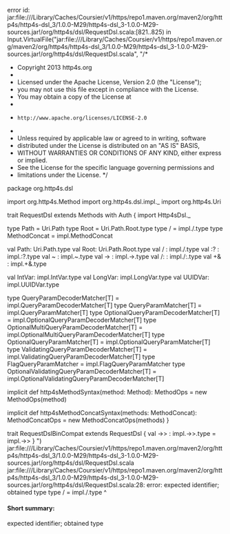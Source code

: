 error id: jar:file://<HOME>/Library/Caches/Coursier/v1/https/repo1.maven.org/maven2/org/http4s/http4s-dsl_3/1.0.0-M29/http4s-dsl_3-1.0.0-M29-sources.jar!/org/http4s/dsl/RequestDsl.scala:[821..825) in Input.VirtualFile("jar:file://<HOME>/Library/Caches/Coursier/v1/https/repo1.maven.org/maven2/org/http4s/http4s-dsl_3/1.0.0-M29/http4s-dsl_3-1.0.0-M29-sources.jar!/org/http4s/dsl/RequestDsl.scala", "/*
 * Copyright 2013 http4s.org
 *
 * Licensed under the Apache License, Version 2.0 (the "License");
 * you may not use this file except in compliance with the License.
 * You may obtain a copy of the License at
 *
 *     http://www.apache.org/licenses/LICENSE-2.0
 *
 * Unless required by applicable law or agreed to in writing, software
 * distributed under the License is distributed on an "AS IS" BASIS,
 * WITHOUT WARRANTIES OR CONDITIONS OF ANY KIND, either express or implied.
 * See the License for the specific language governing permissions and
 * limitations under the License.
 */

package org.http4s.dsl

import org.http4s.Method
import org.http4s.dsl.impl._
import org.http4s.Uri

trait RequestDsl extends Methods with Auth {
  import Http4sDsl._

  type Path = Uri.Path
  type Root = Uri.Path.Root.type
  type / = impl./.type
  type MethodConcat = impl.MethodConcat

  val Path: Uri.Path.type
  val Root: Uri.Path.Root.type
  val / : impl./.type
  val :? : impl.:?.type
  val ~ : impl.~.type
  val -> : impl.->.type
  val /: : impl./:.type
  val +& : impl.+&.type

  val IntVar: impl.IntVar.type
  val LongVar: impl.LongVar.type
  val UUIDVar: impl.UUIDVar.type

  type QueryParamDecoderMatcher[T] = impl.QueryParamDecoderMatcher[T]
  type QueryParamMatcher[T] = impl.QueryParamMatcher[T]
  type OptionalQueryParamDecoderMatcher[T] = impl.OptionalQueryParamDecoderMatcher[T]
  type OptionalMultiQueryParamDecoderMatcher[T] = impl.OptionalMultiQueryParamDecoderMatcher[T]
  type OptionalQueryParamMatcher[T] = impl.OptionalQueryParamMatcher[T]
  type ValidatingQueryParamDecoderMatcher[T] = impl.ValidatingQueryParamDecoderMatcher[T]
  type FlagQueryParamMatcher = impl.FlagQueryParamMatcher
  type OptionalValidatingQueryParamDecoderMatcher[T] =
    impl.OptionalValidatingQueryParamDecoderMatcher[T]

  implicit def http4sMethodSyntax(method: Method): MethodOps =
    new MethodOps(method)

  implicit def http4sMethodConcatSyntax(methods: MethodConcat): MethodConcatOps =
    new MethodConcatOps(methods)
}

trait RequestDslBinCompat extends RequestDsl {
  val ->> : impl.->>.type = impl.->>
}
")
jar:file://<HOME>/Library/Caches/Coursier/v1/https/repo1.maven.org/maven2/org/http4s/http4s-dsl_3/1.0.0-M29/http4s-dsl_3-1.0.0-M29-sources.jar!/org/http4s/dsl/RequestDsl.scala
jar:file://<HOME>/Library/Caches/Coursier/v1/https/repo1.maven.org/maven2/org/http4s/http4s-dsl_3/1.0.0-M29/http4s-dsl_3-1.0.0-M29-sources.jar!/org/http4s/dsl/RequestDsl.scala:28: error: expected identifier; obtained type
  type / = impl./.type
  ^
#### Short summary: 

expected identifier; obtained type